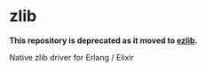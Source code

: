 # zlib

**This repository is deprecated as it moved to [ezlib](https://github.com/processone/ezlib/).**

Native zlib driver for Erlang / Elixir
